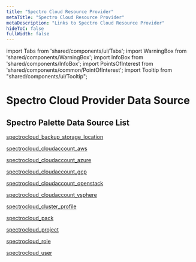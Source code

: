 ```yaml
---
title: "Spectro Cloud Resource Provider"
metaTitle: "Spectro Cloud Resource Provider"
metaDescription: "Links to Spectro Cloud Resource Provider"
hideToC: false
fullWidth: false
---
```


import Tabs from 'shared/components/ui/Tabs'; 
import WarningBox from 'shared/components/WarningBox'; 
import InfoBox from 'shared/components/InfoBox'; 
import PointsOfInterest from 'shared/components/common/PointOfInterest'; 
import Tooltip from "shared/components/ui/Tooltip";

# Spectro Cloud Provider Data Source

## Spectro Palette Data Source List

[spectrocloud_backup_storage_location](https://registry.terraform.io/providers/spectrocloud/spectrocloud/latest/docs/data-sources/backup_storage_location)


[spectrocloud_cloudaccount_aws](https://registry.terraform.io/providers/spectrocloud/spectrocloud/latest/docs/data-sources/cloudaccount_aws)


[spectrocloud_cloudaccount_azure](https://registry.terraform.io/providers/spectrocloud/spectrocloud/latest/docs/data-sources/cloudaccount_azure)


[spectrocloud_cloudaccount_gcp](https://registry.terraform.io/providers/spectrocloud/spectrocloud/latest/docs/data-sources/cloudaccount_gcp)

[spectrocloud_cloudaccount_openstack](https://registry.terraform.io/providers/spectrocloud/spectrocloud/latest/docs/data-sources/cloudaccount_openstack)

[spectrocloud_cloudaccount_vsphere](https://registry.terraform.io/providers/spectrocloud/spectrocloud/latest/docs/data-sources/cloudaccount_vsphere)

[spectrocloud_cluster_profile](https://registry.terraform.io/providers/spectrocloud/spectrocloud/latest/docs/data-sources/cluster_profile)

[spectrocloud_pack](https://registry.terraform.io/providers/spectrocloud/spectrocloud/latest/docs/data-sources/pack)

[spectrocloud_project](https://registry.terraform.io/providers/spectrocloud/spectrocloud/latest/docs/data-sources/project)

[spectrocloud_role](https://registry.terraform.io/providers/spectrocloud/spectrocloud/latest/docs/data-sources/role)

[spectrocloud_user](https://registry.terraform.io/providers/spectrocloud/spectrocloud/latest/docs/data-sources/user)



